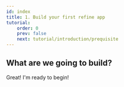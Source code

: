 ```yaml
---
id: index
title: 1. Build your first refine app
tutorial:
    order: 0
    prev: false
    next: tutorial/introduction/prequisite
---
```


## What are we going to build?

<Checklist>

<ChecklistItem id="looks-great">
Great! I'm ready to begin!
</ChecklistItem>

</Checklist>
